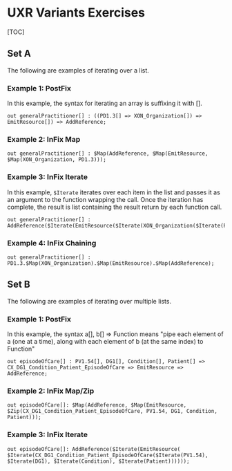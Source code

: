 # UXR Variants Exercises

<!--*
# Document freshness: For more information, see go/fresh-source.
freshness: { owner: 'bebinu' reviewed: '2020-02-25' }
*-->

[TOC]

## Set A

The following are examples of iterating over a list.

### Example 1: PostFix

In this example, the syntax for iterating an array is suffixing it with [].

```
out generalPractitioner[] : ((PD1.3[] => XON_Organization[]) => EmitResource[]) => AddReference;
```

### Example 2: InFix Map

```
out generalPractitioner[] : $Map(AddReference, $Map(EmitResource, $Map(XON_Organization, PD1.3)));
```

### Example 3: InFix Iterate

In this example, `$Iterate` iterates over each item in the list and passes it as
an argument to the function wrapping the call. Once the iteration has complete,
the result is list containing the result return by each function call.

```
out generalPractitioner[] : AddReference($Iterate(EmitResource($Iterate(XON_Organization($Iterate(PD1.3))))))
```

### Example 4: InFix Chaining

```
out generalPractitioner[] : PD1.3.$Map(XON_Organization).$Map(EmitResource).$Map(AddReference);
```

## Set B

The following are examples of iterating over multiple lists.

### Example 1: PostFix

In this example, the syntax a[], b[] => Function means "pipe each element of a
(one at a time), along with each element of b (at the same index) to Function"

```
out episodeOfCare[] : PV1.54[], DG1[], Condition[], Patient[] =>
CX_DG1_Condition_Patient_EpisodeOfCare => EmitResource => AddReference;
```

### Example 2: InFix Map/Zip

```
out episodeOfCare[]: $Map(AddReference, $Map(EmitResource,
$Zip(CX_DG1_Condition_Patient_EpisodeOfCare, PV1.54, DG1, Condition, Patient)));
```

### Example 3: InFix Iterate

```
out episodeOfCare[]: AddReference($Iterate(EmitResource(
$Iterate(CX_DG1_Condition_Patient_EpisodeOfCare($Iterate(PV1.54), $Iterate(DG1), $Iterate(Condition), $Iterate(Patient))))));
```
